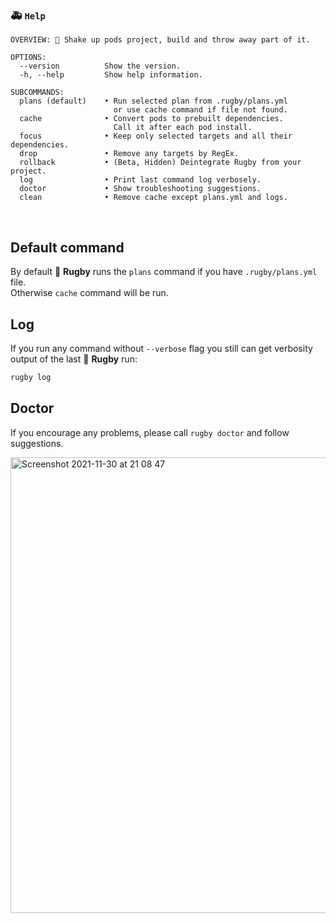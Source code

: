 
### 🚑 `Help`

```
OVERVIEW: 🏈 Shake up pods project, build and throw away part of it.

OPTIONS:
  --version          Show the version.
  -h, --help         Show help information.

SUBCOMMANDS:
  plans (default)    • Run selected plan from .rugby/plans.yml
                       or use cache command if file not found.
  cache              • Convert pods to prebuilt dependencies.
                       Call it after each pod install.
  focus              • Keep only selected targets and all their dependencies.
  drop               • Remove any targets by RegEx.
  rollback           • (Beta, Hidden) Deintegrate Rugby from your project.
  log                • Print last command log verbosely.
  doctor             • Show troubleshooting suggestions.
  clean              • Remove cache except plans.yml and logs.
```

<br>

## Default command

By default 🏈 **Rugby** runs the `plans` command if you have `.rugby/plans.yml` file.\
Otherwise `cache` command will be run.

## Log

If you run any command without `--verbose` flag you still can get verbosity output of the last 🏈 **Rugby** run:

```bash
rugby log
```

## Doctor

If you encourage any problems, please call `rugby doctor` and follow suggestions.

<img width="729" alt="Screenshot 2021-11-30 at 21 08 47" src="https://user-images.githubusercontent.com/64660122/144104545-84c7ac6f-2c39-4812-bdba-511b10b8194d.png">
